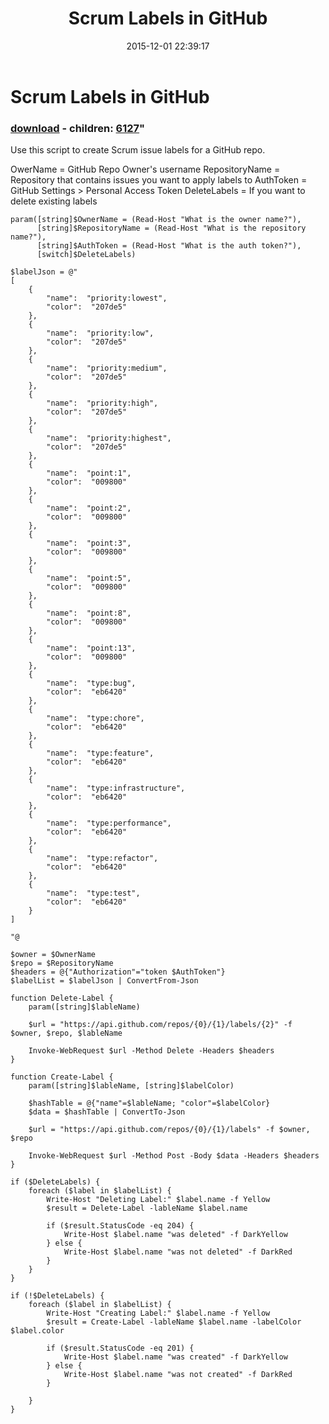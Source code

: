 ﻿---
pid:            6126
parent:         0
children:       6127
poster:         Ian Philpot
title:          Scrum Labels in GitHub
date:           2015-12-01 22:39:17
format:         posh
---

# Scrum Labels in GitHub

### [download](6126.ps1) - children: [6127](6127.md)"

Use this script to create Scrum issue labels for a GitHub repo.

OwerName = GitHub Repo Owner's username
RepositoryName = Repository that contains issues you want to apply labels to
AuthToken = GitHub Settings > Personal Access Token
DeleteLabels = If you want to delete existing labels

```posh
param([string]$OwnerName = (Read-Host "What is the owner name?"),
      [string]$RepositoryName = (Read-Host "What is the repository name?"),
      [string]$AuthToken = (Read-Host "What is the auth token?"),
      [switch]$DeleteLabels)

$labelJson = @"
[
    {
        "name":  "priority:lowest",
        "color":  "207de5"
    },
    {
        "name":  "priority:low",
        "color":  "207de5"
    },
    {
        "name":  "priority:medium",
        "color":  "207de5"
    },
    {
        "name":  "priority:high",
        "color":  "207de5"
    },
    {
        "name":  "priority:highest",
        "color":  "207de5"
    },
    {
        "name":  "point:1",
        "color":  "009800"
    },
    {
        "name":  "point:2",
        "color":  "009800"
    },
    {
        "name":  "point:3",
        "color":  "009800"
    },
    {
        "name":  "point:5",
        "color":  "009800"
    },
    {
        "name":  "point:8",
        "color":  "009800"
    },
    {
        "name":  "point:13",
        "color":  "009800"
    },
    {
        "name":  "type:bug",
        "color":  "eb6420"
    },
    {
        "name":  "type:chore",
        "color":  "eb6420"
    },
    {
        "name":  "type:feature",
        "color":  "eb6420"
    },
    {
        "name":  "type:infrastructure",
        "color":  "eb6420"
    },
    {
        "name":  "type:performance",
        "color":  "eb6420"
    },
    {
        "name":  "type:refactor",
        "color":  "eb6420"
    },
    {
        "name":  "type:test",
        "color":  "eb6420"
    }
]

"@

$owner = $OwnerName
$repo = $RepositoryName
$headers = @{"Authorization"="token $AuthToken"}
$labelList = $labelJson | ConvertFrom-Json

function Delete-Label {
    param([string]$lableName)

    $url = "https://api.github.com/repos/{0}/{1}/labels/{2}" -f $owner, $repo, $lableName

    Invoke-WebRequest $url -Method Delete -Headers $headers
}

function Create-Label {
    param([string]$lableName, [string]$labelColor)

    $hashTable = @{"name"=$lableName; "color"=$labelColor}
    $data = $hashTable | ConvertTo-Json

    $url = "https://api.github.com/repos/{0}/{1}/labels" -f $owner, $repo

    Invoke-WebRequest $url -Method Post -Body $data -Headers $headers
}

if ($DeleteLabels) {
    foreach ($label in $labelList) {
        Write-Host "Deleting Label:" $label.name -f Yellow
        $result = Delete-Label -lableName $label.name

        if ($result.StatusCode -eq 204) {
            Write-Host $label.name "was deleted" -f DarkYellow
        } else {
            Write-Host $label.name "was not deleted" -f DarkRed
        }
    }
}

if (!$DeleteLabels) {
    foreach ($label in $labelList) {
        Write-Host "Creating Label:" $label.name -f Yellow
        $result = Create-Label -lableName $label.name -labelColor $label.color

        if ($result.StatusCode -eq 201) {
            Write-Host $label.name "was created" -f DarkYellow
        } else {
            Write-Host $label.name "was not created" -f DarkRed
        }
        
    }
}
```
